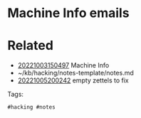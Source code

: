# Machine Info emails

# Related

- [20221003150497](/zet/20221003150497/README.md) Machine Info
- ~/kb/hacking/notes-template/notes.md
- [20221005200242](/zet/20221005200242/README.md) empty zettels to fix

Tags:

    #hacking #notes 
